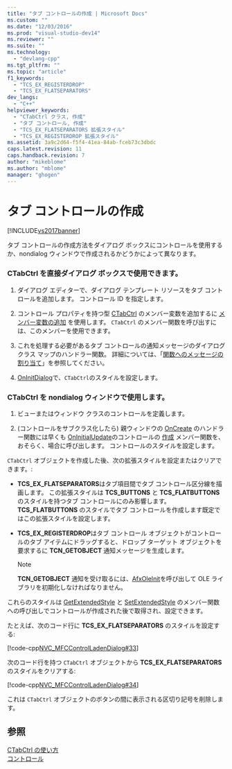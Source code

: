 ```yaml
---
title: "タブ コントロールの作成 | Microsoft Docs"
ms.custom: ""
ms.date: "12/03/2016"
ms.prod: "visual-studio-dev14"
ms.reviewer: ""
ms.suite: ""
ms.technology: 
  - "devlang-cpp"
ms.tgt_pltfrm: ""
ms.topic: "article"
f1_keywords: 
  - "TCS_EX_REGISTERDROP"
  - "TCS_EX_FLATSEPARATORS"
dev_langs: 
  - "C++"
helpviewer_keywords: 
  - "CTabCtrl クラス, 作成"
  - "タブ コントロール, 作成"
  - "TCS_EX_FLATSEPARATORS 拡張スタイル"
  - "TCS_EX_REGISTERDROP 拡張スタイル"
ms.assetid: 3a9c2d64-f5f4-41ea-84ab-fceb73c3dbdc
caps.latest.revision: 11
caps.handback.revision: 7
author: "mikeblome"
ms.author: "mblome"
manager: "ghogen"
---
```

# タブ コントロールの作成
[!INCLUDE[vs2017banner](../assembler/inline/includes/vs2017banner.md)]

タブ コントロールの作成方法をダイアログ ボックスにコントロールを使用するか、nondialog ウィンドウで作成されるかどうかによって異なります。  
  
### CTabCtrl を直接ダイアログ ボックスで使用できます。  
  
1.  ダイアログ エディターで、ダイアログ テンプレート リソースをタブ コントロールを追加します。  コントロール ID を指定します。  
  
2.  コントロール プロパティを持つ型 [CTabCtrl](../Topic/CTabCtrl%20Class.md) のメンバー変数を追加するに [メンバー変数の追加](../ide/adding-a-member-variable-visual-cpp.md) を使用します。  `CTabCtrl` のメンバー関数を呼び出すには、このメンバーを使用できます。  
  
3.  これを処理する必要があるタブ コントロールの通知メッセージのダイアログ クラス マップのハンドラー関数。  詳細については、「[関数へのメッセージの割り当て](../Topic/Mapping%20Messages%20to%20Functions.md)」を参照してください。  
  
4.  [OnInitDialog](../Topic/CDialog::OnInitDialog.md)で、`CTabCtrl`のスタイルを設定します。  
  
### CTabCtrl を nondialog ウィンドウで使用します。  
  
1.  ビューまたはウィンドウ クラスのコントロールを定義します。  
  
2.  \(コントロールをサブクラス化したら\) 親ウィンドウの [OnCreate](../Topic/CWnd::OnCreate.md) のハンドラー関数には早くも [OnInitialUpdate](../Topic/CView::OnInitialUpdate.md)のコントロールの [作成](../Topic/CTabCtrl::Create.md) メンバー関数を、おそらく、場合に呼び出します。  コントロールのスタイルを設定します。  
  
 `CTabCtrl` オブジェクトを作成した後、次の拡張スタイルを設定またはクリアできます。:  
  
-   **TCS\_EX\_FLATSEPARATORS**はタブ項目間でタブ コントロール区分線を描画します。  この拡張スタイルは **TCS\_BUTTONS** と **TCS\_FLATBUTTONS** のスタイルを持つタブ コントロールにのみ影響します。  **TCS\_FLATBUTTONS** のスタイルでタブ コントロールを作成します既定ではこの拡張スタイルを設定します。  
  
-   **TCS\_EX\_REGISTERDROP**はタブ コントロール オブジェクトがコントロールのタブ アイテムにドラッグすると、ドロップ ターゲット オブジェクトを要求するに **TCN\_GETOBJECT** 通知メッセージを生成します。  
  
    > [!NOTE]
    >  **TCN\_GETOBJECT** 通知を受け取るには、[AfxOleInit](../Topic/AfxOleInit.md)を呼び出して OLE ライブラリを初期化しなければなりません。  
  
 これらのスタイルは [GetExtendedStyle](../Topic/CTabCtrl::GetExtendedStyle.md) と [SetExtendedStyle](../Topic/CTabCtrl::SetExtendedStyle.md) のメンバー関数への呼び出しでコントロールが作成された後で取得され、設定できます。  
  
 たとえば、次のコード行に **TCS\_EX\_FLATSEPARATORS** のスタイルを設定する:  
  
 [!code-cpp[NVC_MFCControlLadenDialog#33](../mfc/codesnippet/CPP/creating-the-tab-control_1.cpp)]  
  
 次のコード行を持つ `CTabCtrl` オブジェクトから **TCS\_EX\_FLATSEPARATORS** のスタイルをクリアする:  
  
 [!code-cpp[NVC_MFCControlLadenDialog#34](../mfc/codesnippet/CPP/creating-the-tab-control_2.cpp)]  
  
 これは `CTabCtrl` オブジェクトのボタンの間に表示される区切り記号を削除します。  
  
## 参照  
 [CTabCtrl の使い方](../mfc/using-ctabctrl.md)   
 [コントロール](../mfc/controls-mfc.md)
